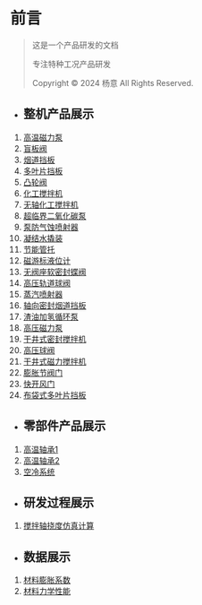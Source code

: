 # 前言

> 这是一个产品研发的文档
>
> 专注特种工况产品研发
>
> Copyright © 2024 杨意 All Rights Reserved.

- ## 整机产品展示      

1. [高温磁力泵](A01.md)
2. [盲板阀](A02.md)
3. [烟道挡板](A03.md)
4. [多叶片挡板](A04.md)
5. [凸轮阀](A05.md)
6. [化工搅拌机](A06.md)
7. [无轴化工搅拌机](A07.md)
8. [超临界二氧化碳泵](A08.md)
9. [泵防气蚀喷射器](A09.md)
10. [凝结水撬装](A10.md)
11. [节能管托](A11.md)
12. [磁游标液位计](A12.md)
13. [无阀座软密封蝶阀](A13.md)
14. [高压轨道球阀](A14.md)
15. [蒸汽喷射器](A15.md)
16. [轴向密封烟道挡板](A16.md)
17. [渣油加氢循环泵](A17.md)
18. [高压磁力泵](A18.md)
19. [干井式密封搅拌机](A19.md)
20. [高压球阀](A20.md)
21. [干井式磁力搅拌机](A21.md)
22. [膨胀节阀门](A22.md)
23. [快开风门](A23.md)
24. [布袋式多叶片挡板](A24.md)

- ## 零部件产品展示

1. [高温轴承1](B01.md)
2. [高温轴承2](B02.md)
3. [空冷系统](B03.md)

- ## 研发过程展示

1. [搅拌轴挠度仿真计算](C01.md)

- ## 数据展示

1. [材料膨胀系数](D01.md)
1. [材料力学性能](D02.md)
